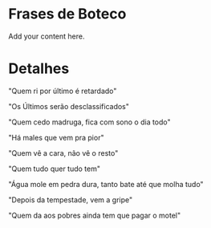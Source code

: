 # Frases de Boteco #

Add your content here.


# Detalhes #

"Quem ri por último é retardado"

"Os Últimos serão desclassificados"

"Quem cedo madruga, fica com sono o dia todo"

"Há males que vem pra pior"

"Quem vê a cara, não vê o resto"

"Quem tudo quer tudo tem"

"Água mole em pedra dura, tanto bate até que molha tudo"

"Depois da tempestade, vem a gripe"

"Quem da aos pobres ainda tem que pagar o motel"